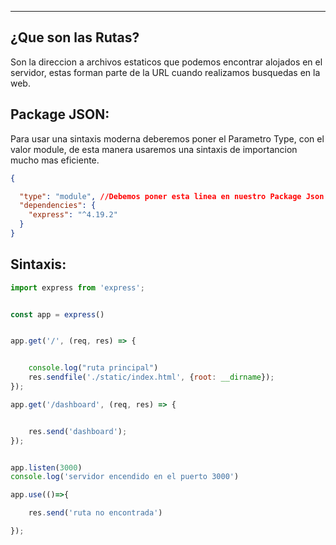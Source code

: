 
---
## ¿Que son las Rutas?
Son la direccion a archivos estaticos que podemos encontrar alojados en el servidor, estas forman parte de la URL cuando realizamos busquedas en la web.

## Package JSON:
Para usar una sintaxis moderna deberemos poner el Parametro Type, con el valor module, de esta manera usaremos una sintaxis de importancion mucho mas eficiente. 

```json
{

  "type": "module", //Debemos poner esta linea en nuestro Package Json
  "dependencies": {
    "express": "^4.19.2"
  }
}
```

## Sintaxis:

```javascript
import express from 'express'; 


const app = express()


app.get('/', (req, res) => {


    console.log("ruta principal")
    res.sendfile('./static/index.html', {root: __dirname});
});

app.get('/dashboard', (req, res) => {


    res.send('dashboard');
});


app.listen(3000)
console.log('servidor encendido en el puerto 3000')

app.use(()=>{

    res.send('ruta no encontrada')

});

```
